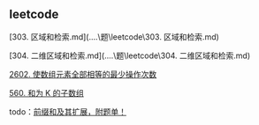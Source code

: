 ## leetcode

[303. 区域和检索.md](..\..\题\leetcode\303. 区域和检索.md) 

[304. 二维区域和检索.md](..\..\题\leetcode\304. 二维区域和检索.md) 



[2602. 使数组元素全部相等的最少操作次数](../../leetcode/2602.%20使数组元素全部相等的最少操作次数.md)

[560. 和为 K 的子数组](../../leetcode/560.%20和为K的子数组.md)





todo：[前缀和及其扩展，附题单！](https://leetcode.cn/problems/range-sum-query-immutable/solutions/2693498/qian-zhui-he-ji-qi-kuo-zhan-fu-ti-dan-py-vaar/)
